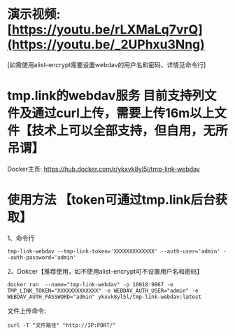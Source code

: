 # 演示视频:[https://youtu.be/rLXMaLq7vrQ](https://youtu.be/_2UPhxu3Nng)   
[如需使用alist-encrypt需要设置webdav的用户名和密码，详情见命令行]
# tmp.link的webdav服务 目前支持列文件及通过curl上传，需要上传16m以上文件【技术上可以全部支持，但自用，无所吊谓】  

Docker主页: https://hub.docker.com/r/ykxvk8yl5l/tmp-link-webdav   

# 使用方法 【token可通过tmp.link后台获取】
1、命令行
```
tmp-link-webdav --tmp-link-token='XXXXXXXXXXXXX' --auth-user='admin' --auth-password='admin' 
```
2、Dokcer【推荐使用，如不使用alist-encrypt可不设置用户名和密码】
```
docker run  --name="tmp-link-webdav" -p 10018:9867 -e TMP_LINK_TOKEN="XXXXXXXXXXXXX" -e WEBDAV_AUTH_USER="admin" -e WEBDAV_AUTH_PASSWORD="admin" ykxvk8yl5l/tmp-link-webdav:latest
```

文件上传命令:
```
curl -T "文件路径" "http://IP:PORT/" 
```
